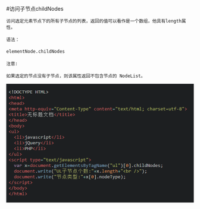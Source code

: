 #访问子节点childNodes



    访问选定元素节点下的所有子节点的列表，返回的值可以看作是一个数组，他具有length属性。

    语法：

    elementNode.childNodes

    注意:
    
    如果选定的节点没有子节点，则该属性返回不包含节点的 NodeList。
    
   ![](/assets/538405fa00010e6c05630357.jpg)